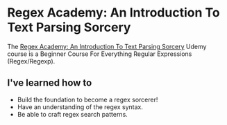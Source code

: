 # Regex Academy: An Introduction To Text Parsing Sorcery

The [Regex Academy: An Introduction To Text Parsing Sorcery](https://www.udemy.com/regex-academy-an-introduction-to-text-parsing-sorcery/) Udemy course is a Beginner Course For Everything Regular Expressions (Regex/Regexp).

## I've learned how to
- Build the foundation to become a regex sorcerer!
- Have an understanding of the regex syntax.
- Be able to craft regex search patterns.